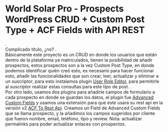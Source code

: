 # World Solar Pro - Prospects WordPress CRUD + Custom Post Type + ACF Fields with API REST
.\
Complicado título, ¿no?
.\
Básicamente este proyecto es un CRUD en donde los usuarios que están dentro de la plataforma ya matriculados, tienen la posibilidad de añadir prospectos, estos prospectos son a la vez Custom Post Type, en donde podemos identificar quién creó esto, es necesario para hacer funcionar esto, añadir las funcionalidades que son crear, leer, actualizar y eliminar a un suscriptor, para esto instalamos plugin [User Role Editor](https://wordpress.org/plugins/user-role-editor/), para permitirle al suscriptor realizar estas consultas para este tipo de post.
.\
Por otro lado, usamos dos plugins para añadirle campos de formulario a cada prospecto en donde se guardan los datos, el plugin fue [Advanced Custom Fields](https://es.wordpress.org/plugins/advanced-custom-fields/) y usamos una extensión para que este usara su rest api en la versión v2 [ACF To Rest Api](https://es.wordpress.org/plugins/acf-to-rest-api/). Creamos un Field de Advanced Custom Fields que se llama prospecto, y la añadimos los campos sugeridos por cliente que fueron nombre, email, teléfono, tipo y review. Nota: actualizar permalinks para poder actualizar enlaces con prospectos.